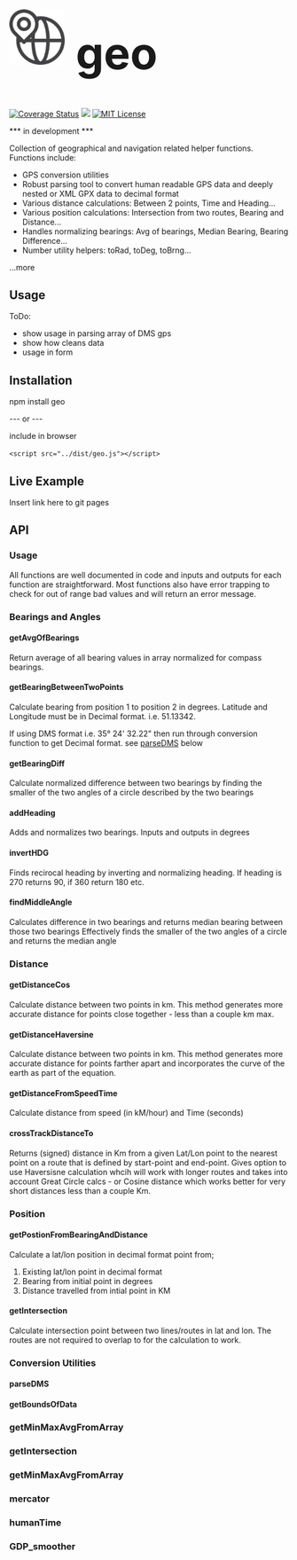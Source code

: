 <div style="display:flex; align-items:center; justify-content:left;margin-bottom: 20px"><img src="./geo_icon.png" width="100px" height="100px" alt="geo" style="margin-right: 20px;"/><h1 style="font-size:80px; line-height:50px;">geo</h1></div>
<div text-align: center;">
<a href='https://coveralls.io/github/foolishsailor/geo?branch=master'><img src='https://coveralls.io/repos/github/foolishsailor/geo/badge.svg?branch=master' alt='Coverage Status' /></a> <a href="https://codeclimate.com/github/foolishsailor/geo/maintainability"><img src="https://api.codeclimate.com/v1/badges/43f78828fd45baebd63f/maintainability" /></a> <a href='https://opensource.org/licenses/MIT'><img src='https://img.shields.io/badge/License-MIT-yellow.svg' alt='MIT License' /></a>
 
 </div>
 
*** in development ***

Collection of geographical and navigation related helper functions.  
Functions include:

- GPS conversion utilities
- Robust parsing tool to convert human readable GPS data and deeply nested or XML GPX data to decimal format
- Various distance calculations: Between 2 points, Time and Heading...
- Various position calculations: Intersection from two routes, Bearing and Distance...
- Handles normalizing bearings: Avg of bearings, Median Bearing, Bearing Difference...
- Number utility helpers: toRad, toDeg, toBrng...

...more

## Usage

ToDo:

- show usage in parsing array of DMS gps
- show how cleans data
- usage in form

## Installation

npm install geo

--- or ---

include in browser

`<script src="../dist/geo.js"></script>`

## Live Example

Insert link here to git pages

## API

### Usage

All functions are well documented in code and inputs and outputs for each function are straightforward. Most functions also have error trapping to check for out of range bad values and will return an error message.

### Bearings and Angles

#### getAvgOfBearings

Return average of all bearing values in array normalized for compass bearings.

#### getBearingBetweenTwoPoints

Calculate bearing from position 1 to position 2 in degrees. Latitude and Longitude must be in Decimal format. i.e. 51.13342.

If using DMS format i.e. 35° 24' 32.22" then run through conversion function to get Decimal format.
see [parseDMS](#parsedms) below

#### getBearingDiff

Calculate normalized difference between two bearings by finding the smaller of the two angles of a circle described by the two bearings

#### addHeading

Adds and normalizes two bearings. Inputs and outputs in degrees

#### invertHDG

Finds recirocal heading by inverting and normalizing heading. If heading is 270 returns 90, if 360 return 180 etc.

#### findMiddleAngle

Calculates difference in two bearings and returns median bearing between those two bearings
Effectively finds the smaller of the two angles of a circle and returns the median angle

### Distance

#### getDistanceCos

Calculate distance between two points in km. This method generates more accurate distance for points close together - less than a couple km max.

#### getDistanceHaversine

Calculate distance between two points in km. This method generates more accurate distance for points farther apart and incorporates the curve of the earth as part of the equation.

#### getDistanceFromSpeedTime

Calculate distance from speed (in kM/hour) and Time (seconds)

#### crossTrackDistanceTo

Returns (signed) distance in Km from a given Lat/Lon point to the nearest point on a route that is defined by start-point and end-point. Gives option to use Haversisne calculation whcih will work with longer routes and takes into account Great Circle calcs - or Cosine distance which works better for very short distances less than a couple Km.

### Position

#### getPostionFromBearingAndDistance

Calculate a lat/lon position in decimal format point from;

1. Existing lat/lon point in decimal format
2. Bearing from initial point in degrees
3. Distance travelled from intial point in KM

#### getIntersection

Calculate intersection point between two lines/routes in lat and lon. The routes are not required to overlap to for the calculation to work.

### Conversion Utilities

#### parseDMS

#### getBoundsOfData

### getMinMaxAvgFromArray

### getIntersection

### getMinMaxAvgFromArray

### mercator

### humanTime

### GDP_smoother
